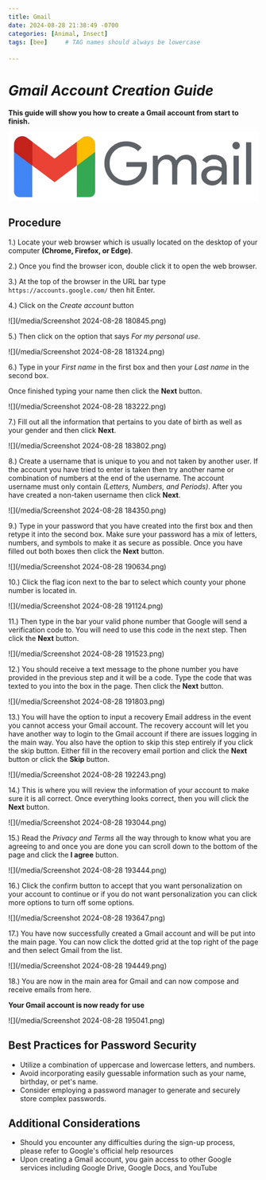 ```yaml
---
title: Gmail
date: 2024-08-28 21:38:49 -0700
categories: [Animal, Insect]
tags: [bee]     # TAG names should always be lowercase

---
```


# ***Gmail Account Creation Guide***

**This guide will show you how to create a Gmail account from start to finish.**

![](/media/654d2b1dc618ee11e08b2235_Gmail2020.logo.png)

## Procedure

1.) Locate your web browser which is usually located on the desktop of your computer **(Chrome, Firefox, or Edge)**.

2.) Once you find the browser icon, double click it to open the web browser.

3.) At the top of the browser in the URL bar type `https://accounts.google.com/` then hit Enter.

4.) Click on the *Create account* button

![](/media/Screenshot 2024-08-28 180845.png)

5.) Then click on the option that says *For my personal use*.

![](/media/Screenshot 2024-08-28 181324.png)

6.) Type in your *First name* in the first box and then your *Last name* in the second box.

Once finished typing your name then click the **Next** button.

![](/media/Screenshot 2024-08-28 183222.png)

7.) Fill out all the information that pertains to you date of birth as well as your gender and then click **Next**.

![](/media/Screenshot 2024-08-28 183802.png)

8.) Create a username that is unique to you and not taken by another user. If the account you have tried to enter is taken then try another name or combination of numbers at the end of the username. The account username must only contain *(Letters, Numbers, and Periods)*. After you have created a non-taken username then click **Next**.

![](/media/Screenshot 2024-08-28 184350.png)

9.) Type in your password that you have created into the first box and then retype it into the second box. Make sure your password has a mix of letters, numbers, and symbols to make it as secure as possible. Once you have filled out both boxes then click the **Next** button.

![](/media/Screenshot 2024-08-28 190634.png)

10.) Click the flag icon next to the bar to select which county your phone number is located in.

![](/media/Screenshot 2024-08-28 191124.png)

11.) Then type in the bar your valid phone number that Google will send a verification code to. You will need to use this code in the next step. Then click the **Next** button.

![](/media/Screenshot 2024-08-28 191523.png)

12.) You should receive a text message to the phone number you have provided in the previous step and it will be a code. Type the code that was texted to you into the box in the page. Then click the **Next** button.

![](/media/Screenshot 2024-08-28 191803.png)

13.) You will have the option to input a recovery Email address in the event you cannot access your Gmail account. The recovery account will let you have another way to login to the Gmail account if there are issues logging in the main way. You also have the option to skip this step entirely if you click the skip button. Either fill in the recovery email portion and click the **Next** button or click the **Skip** button.

![](/media/Screenshot 2024-08-28 192243.png)

14.) This is where you will review the information of your account to make sure it is all correct. Once everything looks correct, then you will click the **Next** button.

![](/media/Screenshot 2024-08-28 193044.png)

15.) Read the *Privacy and Terms* all the way through to know what you are agreeing to and once you are done you can scroll down to the bottom of the page and click the **I agree** button.

![](/media/Screenshot 2024-08-28 193444.png)

16.) Click the confirm button to accept that you want personalization on your account to continue or if you do not want personalization you can click more options to turn off some options.

![](/media/Screenshot 2024-08-28 193647.png)

17.) You have now successfully created a Gmail account and will be put into the main page. You can now click the dotted grid at the top right of the page and then select Gmail from the list.

![](/media/Screenshot 2024-08-28 194449.png)

18.) You are now in the main area for Gmail and can now compose and receive emails from here.

**Your Gmail account is now ready for use**

![](/media/Screenshot 2024-08-28 195041.png)

## Best Practices for Password Security

* Utilize a combination of uppercase and lowercase letters, and numbers.
* Avoid incorporating easily guessable information such as your name, birthday, or pet's name.
* Consider employing a password manager to generate and securely store complex passwords.

## Additional Considerations

* Should you encounter any difficulties during the sign-up process, please refer to Google's official help resources
* Upon creating a Gmail account, you gain access to other Google services including Google Drive, Google Docs, and YouTube
